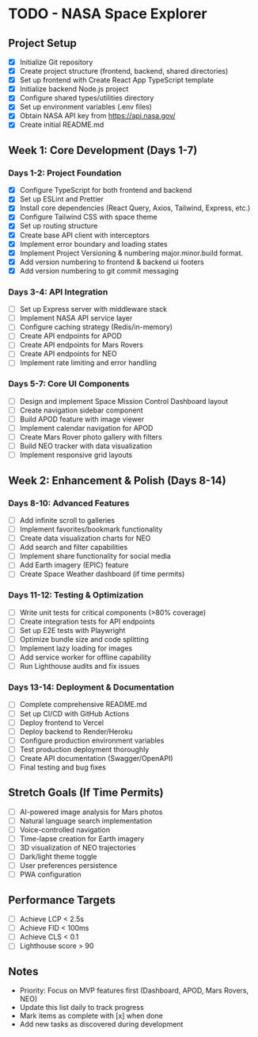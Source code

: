 # TODO - NASA Space Explorer

## Project Setup
- [x] Initialize Git repository
- [x] Create project structure (frontend, backend, shared directories)
- [x] Set up frontend with Create React App TypeScript template
- [x] Initialize backend Node.js project
- [x] Configure shared types/utilities directory
- [x] Set up environment variables (.env files)
- [x] Obtain NASA API key from https://api.nasa.gov/
- [x] Create initial README.md

## Week 1: Core Development (Days 1-7)

### Days 1-2: Project Foundation
- [x] Configure TypeScript for both frontend and backend
- [x] Set up ESLint and Prettier
- [x] Install core dependencies (React Query, Axios, Tailwind, Express, etc.)
- [x] Configure Tailwind CSS with space theme
- [x] Set up routing structure
- [x] Create base API client with interceptors
- [x] Implement error boundary and loading states
- [x] Implement Project Versioning & numbering major.minor.build format. 
- [x] Add version numbering to frontend & backend ui footers
- [x] Add version numbering to git commit messaging

### Days 3-4: API Integration
- [ ] Set up Express server with middleware stack
- [ ] Implement NASA API service layer
- [ ] Configure caching strategy (Redis/in-memory)
- [ ] Create API endpoints for APOD
- [ ] Create API endpoints for Mars Rovers
- [ ] Create API endpoints for NEO
- [ ] Implement rate limiting and error handling

### Days 5-7: Core UI Components
- [ ] Design and implement Space Mission Control Dashboard layout
- [ ] Create navigation sidebar component
- [ ] Build APOD feature with image viewer
- [ ] Implement calendar navigation for APOD
- [ ] Create Mars Rover photo gallery with filters
- [ ] Build NEO tracker with data visualization
- [ ] Implement responsive grid layouts

## Week 2: Enhancement & Polish (Days 8-14)

### Days 8-10: Advanced Features
- [ ] Add infinite scroll to galleries
- [ ] Implement favorites/bookmark functionality
- [ ] Create data visualization charts for NEO
- [ ] Add search and filter capabilities
- [ ] Implement share functionality for social media
- [ ] Add Earth imagery (EPIC) feature
- [ ] Create Space Weather dashboard (if time permits)

### Days 11-12: Testing & Optimization
- [ ] Write unit tests for critical components (>80% coverage)
- [ ] Create integration tests for API endpoints
- [ ] Set up E2E tests with Playwright
- [ ] Optimize bundle size and code splitting
- [ ] Implement lazy loading for images
- [ ] Add service worker for offline capability
- [ ] Run Lighthouse audits and fix issues

### Days 13-14: Deployment & Documentation
- [ ] Complete comprehensive README.md
- [ ] Set up CI/CD with GitHub Actions
- [ ] Deploy frontend to Vercel
- [ ] Deploy backend to Render/Heroku
- [ ] Configure production environment variables
- [ ] Test production deployment thoroughly
- [ ] Create API documentation (Swagger/OpenAPI)
- [ ] Final testing and bug fixes

## Stretch Goals (If Time Permits)
- [ ] AI-powered image analysis for Mars photos
- [ ] Natural language search implementation
- [ ] Voice-controlled navigation
- [ ] Time-lapse creation for Earth imagery
- [ ] 3D visualization of NEO trajectories
- [ ] Dark/light theme toggle
- [ ] User preferences persistence
- [ ] PWA configuration

## Performance Targets
- [ ] Achieve LCP < 2.5s
- [ ] Achieve FID < 100ms
- [ ] Achieve CLS < 0.1
- [ ] Lighthouse score > 90

## Notes
- Priority: Focus on MVP features first (Dashboard, APOD, Mars Rovers, NEO)
- Update this list daily to track progress
- Mark items as complete with [x] when done
- Add new tasks as discovered during development